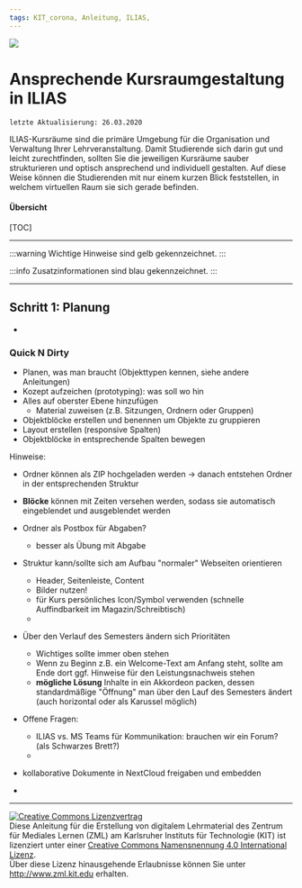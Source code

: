```yaml
---
tags: KIT_corona, Anleitung, ILIAS,
---
```

![](https://i.imgur.com/eAg9Fgb.png)

# Ansprechende Kursraumgestaltung in ILIAS
```
letzte Aktualisierung: 26.03.2020
```
ILIAS-Kursräume sind die primäre Umgebung für die Organisation und Verwaltung Ihrer Lehrveranstaltung. Damit Studierende sich darin gut und leicht zurechtfinden, sollten Sie die jeweiligen Kursräume sauber strukturieren und optisch ansprechend und individuell gestalten. Auf diese Weise können die Studierenden mit nur einem kurzen Blick feststellen, in welchem virtuellen Raum sie sich gerade befinden.

#### Übersicht
[TOC]

---

:::warning
Wichtige Hinweise sind gelb gekennzeichnet.
:::

:::info
Zusatzinformationen sind blau gekennzeichnet.
:::

---
## Schritt 1: Planung
* 

### Quick N Dirty
* Planen, was man braucht (Objekttypen kennen, siehe andere Anleitungen)
* Kozept aufzeichen (prototyping): was soll wo hin
* Alles auf oberster Ebene hinzufügen
    * Material zuweisen (z.B. Sitzungen, Ordnern oder Gruppen)
* Objektblöcke erstellen und benennen um Objekte zu gruppieren
* Layout erstellen (responsive Spalten)
* Objektblöcke in entsprechende Spalten bewegen

Hinweise:
* Ordner können als ZIP hochgeladen werden -> danach entstehen Ordner in der entsprechenden Struktur
* **Blöcke** können mit Zeiten versehen werden, sodass sie automatisch eingeblendet und ausgeblendet werden
* Ordner als Postbox für Abgaben?
    * besser als Übung mit Abgabe
* Struktur kann/sollte sich am Aufbau "normaler" Webseiten orientieren
    * Header, Seitenleiste, Content
    * Bilder nutzen!
    * für Kurs persönliches Icon/Symbol verwenden (schnelle Auffindbarkeit im Magazin/Schreibtisch)
    * 
* Über den Verlauf des Semesters ändern sich Prioritäten
    * Wichtiges sollte immer oben stehen
    * Wenn zu Beginn z.B. ein Welcome-Text am Anfang steht, sollte am Ende dort ggf. Hinweise für den Leistungsnachweis stehen
    * **mögliche Lösung** Inhalte in ein Akkordeon packen, dessen standardmäßige "Öffnung" man über den Lauf des Semesters ändert (auch horizontal oder als Karussel möglich)

* Offene Fragen:
    * ILIAS vs. MS Teams für Kommunikation: brauchen wir ein Forum? (als Schwarzes Brett?)
    * 

* kollaborative Dokumente in NextCloud freigaben und embedden
* 




---

<a rel="license" href="http://creativecommons.org/licenses/by/4.0/"><img alt="Creative Commons Lizenzvertrag" style="border-width:0" src="https://i.creativecommons.org/l/by/4.0/88x31.png" /></a><br /><span xmlns:dct="http://purl.org/dc/terms/" property="dct:title">Diese Anleitung für die Erstellung von digitalem Lehrmaterial</span> des <span xmlns:cc="http://creativecommons.org/ns#" property="cc:attributionName">Zentrum für Mediales Lernen (ZML) am Karlsruher Instituts für Technologie (KIT)</span> ist lizenziert unter einer <a rel="license" href="http://creativecommons.org/licenses/by/4.0/">Creative Commons Namensnennung 4.0 International Lizenz</a>.<br />Über diese Lizenz hinausgehende Erlaubnisse können Sie unter <a xmlns:cc="http://creativecommons.org/ns#" href="http://www.zml.kit.edu" rel="cc:morePermissions">http://www.zml.kit.edu</a> erhalten.

